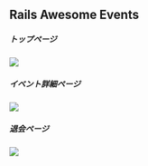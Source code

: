 ## Rails Awesome Events
##### トップページ
<img src="http://f.st-hatena.com/images/fotolife/t/tyoshikawa1106/20150902/20150902021052.png" />

##### イベント詳細ページ
<img src="http://f.st-hatena.com/images/fotolife/t/tyoshikawa1106/20150902/20150902021243.png" />

##### 退会ページ
<img src="http://f.st-hatena.com/images/fotolife/t/tyoshikawa1106/20150902/20150902021333.png" />
